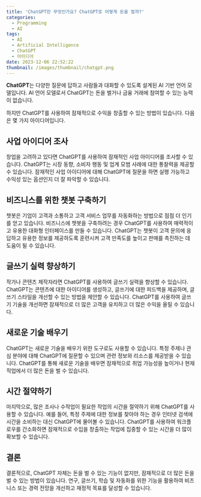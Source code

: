 ```yaml
---
title: 'ChatGPT란 무엇인가요? ChatGPT로 어떻게 돈을 벌까?'
categories:
  - Programming
  - AI
tags:
  - AI
  - Artificial Intelligence
  - ChatGPT
  - 아이디어
date: 2023-12-06 22:52:22
thumbnail: /images/thumbnail/chatgpt.png
---
```


**ChatGPT**는 다양한 질문에 답하고 사람들과 대화할 수 있도록 설계된 AI 기반 언어 모델입니다. AI 언어 모델로서 ChatGPT는 돈을 벌거나 금융 거래에 참여할 수 있는 능력이 없습니다.

하지만 ChatGPT를 사용하여 잠재적으로 수익을 창출할 수 있는 방법이 있습니다. 다음은 몇 가지 아이디어입니다.

## 사업 아이디어 조사

창업을 고려하고 있다면 ChatGPT를 사용하여 잠재적인 사업 아이디어를 조사할 수 있습니다. ChatGPT는 시장 동향, 소비자 행동 및 업계 모범 사례에 대한 통찰력을 제공할 수 있습니다. 잠재적인 사업 아이디어에 대해 ChatGPT에 질문을 하면 실행 가능하고 수익성 있는 옵션인지 더 잘 파악할 수 있습니다.

## 비즈니스를 위한 챗봇 구축하기

챗봇은 기업이 고객과 소통하고 고객 서비스 업무를 자동화하는 방법으로 점점 더 인기를 얻고 있습니다. 비즈니스에 챗봇을 구축하려는 경우 ChatGPT를 사용하여 매력적이고 유용한 대화형 인터페이스를 만들 수 있습니다. ChatGPT는 챗봇이 고객 문의에 응답하고 유용한 정보를 제공하도록 훈련시켜 고객 만족도를 높이고 판매를 촉진하는 데 도움이 될 수 있습니다.

## 글쓰기 실력 향상하기

작가나 콘텐츠 제작자라면 ChatGPT를 사용하여 글쓰기 실력을 향상할 수 있습니다. ChatGPT는 콘텐츠에 대한 아이디어를 생성하고, 글쓰기에 대한 피드백을 제공하며, 글쓰기 스타일을 개선할 수 있는 방법을 제안할 수 있습니다. ChatGPT를 사용하여 글쓰기 기술을 개선하면 잠재적으로 더 많은 고객을 유치하고 더 많은 수익을 올릴 수 있습니다.

## 새로운 기술 배우기

ChatGPT는 새로운 기술을 배우기 위한 도구로도 사용할 수 있습니다. 특정 주제나 관심 분야에 대해 ChatGPT에 질문할 수 있으며 관련 정보와 리소스를 제공받을 수 있습니다. ChatGPT를 통해 새로운 기술을 배우면 잠재적으로 취업 가능성을 높이거나 현재 직업에서 더 많은 돈을 벌 수 있습니다.

## 시간 절약하기

마지막으로, 많은 조사나 수작업이 필요한 작업의 시간을 절약하기 위해 ChatGPT를 사용할 수 있습니다. 예를 들어, 특정 주제에 대한 정보를 찾아야 하는 경우 인터넷 검색에 시간을 소비하는 대신 ChatGPT에 물어볼 수 있습니다. ChatGPT를 사용하여 워크플로우를 간소화하면 잠재적으로 수입을 창출하는 작업에 집중할 수 있는 시간을 더 많이 확보할 수 있습니다.

## 결론

결론적으로, ChatGPT 자체는 돈을 벌 수 있는 기능이 없지만, 잠재적으로 더 많은 돈을 벌 수 있는 방법이 있습니다. 연구, 글쓰기, 학습 및 자동화를 위한 기능을 활용하여 비즈니스 또는 경력 전망을 개선하고 재정적 목표를 달성할 수 있습니다.
